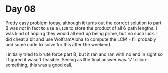 # Day 08

Pretty easy problem today, although it turns out the correct solution to part B was _not_ in fact to use a `u128` to
store the product of all 6 path lengths. I was kind of hoping they would all end up being prime, but no such luck. I did
cheat a bit and use WolframAlpha to compute the LCM - I'll probably add some code to solve for this after the weekend.

I initially tried to brute force part B, but it ran and ran with no end in sight so I figured it wasn't feasible. Seeing
as the final answer was 17 trillion-something, this was a good call.
